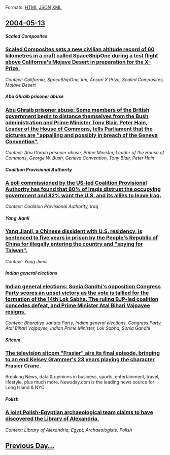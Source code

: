 
Formats: [HTML](2004/05/13/index.html)  [JSON](2004/05/13/index.json)  [XML](2004/05/13/index.xml)  

## [2004-05-13](/news/2004/05/13/index.md)

##### Scaled Composites
### [ Scaled Composites sets a new civilian altitude record of 60 kilometres in a craft called SpaceShipOne during a test flight above California's Mojave Desert in preparation for the X-Prize. ](/news/2004/05/13/scaled-composites-sets-a-new-civilian-altitude-record-of-60-kilometres-in-a-craft-called-spaceshipone-during-a-test-flight-above-california.md)
_Context: California, SpaceShipOne, km, Ansari X Prize, Scaled Composites, Mojave Desert_

##### Abu Ghraib prisoner abuse
### [ Abu Ghraib prisoner abuse: Some members of the British government begin to distance themselves from the Bush administration and Prime Minister Tony Blair. Peter Hain, Leader of the House of Commons, tells Parliament that the pictures are "appalling and possibly in breach of the Geneva Convention". ](/news/2004/05/13/abu-ghraib-prisoner-abuse-some-members-of-the-british-government-begin-to-distance-themselves-from-the-bush-administration-and-prime-minis.md)
_Context: Abu Ghraib prisoner abuse, Prime Minister, Leader of the House of Commons, George W. Bush, Geneva Convention, Tony Blair, Peter Hain_

##### Coalition Provisional Authority
### [ A poll commissioned by the US-led Coalition Provisional Authority has found that 80% of Iraqis distrust the occupying government and 82% want the U.S. and its allies to leave Iraq. ](/news/2004/05/13/a-poll-commissioned-by-the-us-led-coalition-provisional-authority-has-found-that-80-of-iraqis-distrust-the-occupying-government-and-82-wa.md)
_Context: Coalition Provisional Authority, Iraq_

##### Yang Jianli
### [ Yang Jianli, a Chinese dissident with U.S. residency, is sentenced to five years in prison by the People's Republic of China for illegally entering the country and "spying for Taiwan". ](/news/2004/05/13/yang-jianli-a-chinese-dissident-with-u-s-residency-is-sentenced-to-five-years-in-prison-by-the-people-s-republic-of-china-for-illegally.md)
_Context: Yang Jianli_

##### Indian general elections
### [ Indian general elections: Sonia Gandhi's opposition Congress Party scores an upset victory as the vote is tallied for the formation of the 14th Lok Sabha. The ruling BJP-led coalition concedes defeat, and Prime Minister Atal Bihari Vajpayee resigns. ](/news/2004/05/13/indian-general-elections-sonia-gandhi-s-opposition-congress-party-scores-an-upset-victory-as-the-vote-is-tallied-for-the-formation-of-the.md)
_Context: Bharatiya Janata Party, Indian general elections, Congress Party, Atal Bihari Vajpayee, Indian Prime Minister, Lok Sabha, Sonia Gandhi_

##### Sitcom
### [ The television sitcom "Frasier" airs its final episode, bringing to an end Kelsey Grammer's 23 years playing the character Frasier Crane. ](/news/2004/05/13/the-television-sitcom-frasier-airs-its-final-episode-bringing-to-an-end-kelsey-grammer-s-23-years-playing-the-character-frasier-crane.md)
Breaking News, data &amp; opinions in business, sports, entertainment, travel, lifestyle, plus much more. Newsday.com is the leading news source for Long Island &amp; NYC.

##### Polish
### [ A joint Polish-Egyptian archaeological team claims to have discovered the Library of Alexandria. ](/news/2004/05/13/a-joint-polishaegyptian-archaeological-team-claims-to-have-discovered-the-library-of-alexandria.md)
_Context: Library of Alexandria, Egypt, Archaeologists, Polish_

## [Previous Day...](/news/2004/05/12/index.md)

